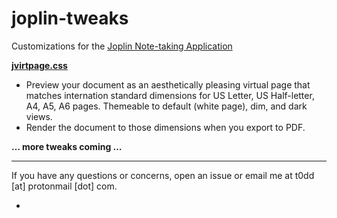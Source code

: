 # joplin-tweaks

Customizations for the [Joplin Note-taking Application](https://joplinapp.org/)

**[jvirtpage.css](jvirtpage.css)**

- Preview your document as an aesthetically pleasing virtual page that
  matches internation standard dimensions for US Letter, US Half-letter, A4,
  A5, A6 pages. Themeable to default (white page), dim, and dark views.
- Render the document to those dimensions when you export to PDF.

**… more tweaks coming …**

---

If you have any questions or concerns, open an issue or email me at t0dd [at]
protonmail [dot] com.

- 
